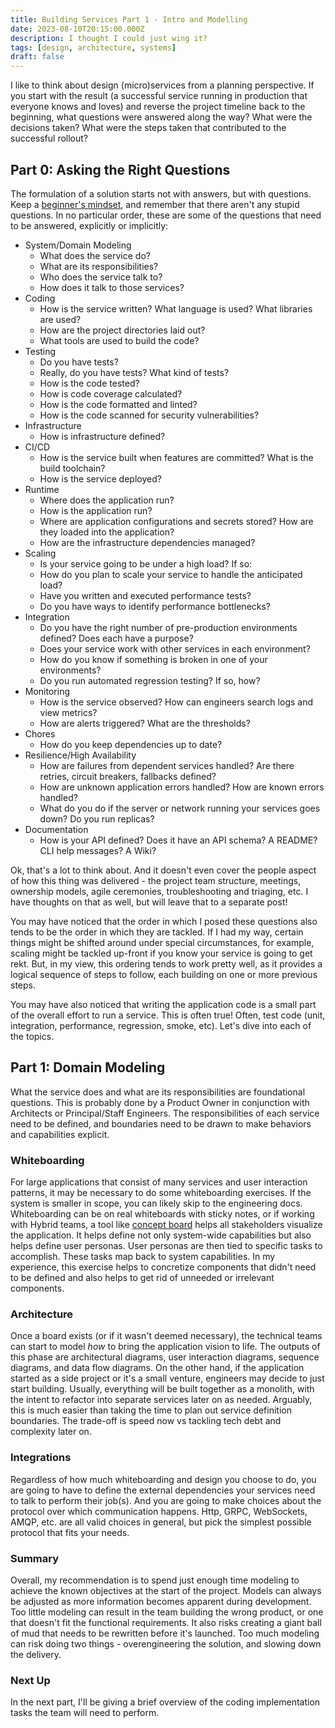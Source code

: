 ```yaml
---
title: Building Services Part 1 - Intro and Modelling
date: 2023-08-10T20:15:00.000Z
description: I thought I could just wing it?
tags: [design, architecture, systems]
draft: false
---
```


I like to think about design (micro)services from a planning perspective. 
If you start with the result (a successful service running in production that everyone
knows and loves) and reverse the project timeline back to the beginning, what 
questions were answered along the way? What were the decisions taken? What were the steps 
taken that contributed to the successful rollout? 


## Part 0: Asking the Right Questions

The formulation of a solution starts not with answers, but with questions. Keep a [beginner's mindset](https://en.wikipedia.org/wiki/Shoshin), and remember
that there aren't any stupid questions. In no particular order, these are some of the questions that need to be answered, explicitly or implicitly:

* System/Domain Modeling    
    * What does the service do?
    * What are its responsibilities?
    * Who does the service talk to?
    * How does it talk to those services?
* Coding
    * How is the service written? What language is used? What libraries are used?
    * How are the project directories laid out?
    * What tools are used to build the code?
* Testing
    * Do you have tests?
    * Really, do you have tests? What kind of tests?
    * How is the code tested?
    * How is code coverage calculated?
    * How is the code formatted and linted?
    * How is the code scanned for security vulnerabilities?
* Infrastructure
    * How is infrastructure defined?
* CI/CD
    * How is the service built when features are committed? What is the build toolchain?
    * How is the service deployed?
* Runtime
    * Where does the application run? 
    * How is the application run?
    * Where are application configurations and secrets stored? How are they loaded into the application?
    * How are the infrastructure dependencies managed? 
* Scaling
    * Is your service going to be under a high load? If so:
    * How do you plan to scale your service to handle the anticipated load?
    * Have you written and executed performance tests?
    * Do you have ways to identify performance bottlenecks?
* Integration
    * Do you have the right number of pre-production environments defined? Does each have a purpose?
    * Does your service work with other services in each environment?
    * How do you know if something is broken in one of your environments? 
    * Do you run automated regression testing? If so, how?
* Monitoring
    * How is the service observed? How can engineers search logs and view metrics?
    * How are alerts triggered? What are the thresholds?
* Chores
    * How do you keep dependencies up to date?
* Resilience/High Availability
    * How are failures from dependent services handled? Are there retries, circuit breakers, fallbacks defined?
    * How are unknown application errors handled? How are known errors handled?   
    * What do you do if the server or network running your services goes down? Do you run replicas? 
* Documentation
    * How is your API defined? Does it have an API schema? A README? CLI help messages? A Wiki?

Ok, that's a lot to think about. And it doesn't even cover the people aspect of how this thing was delivered - 
the project team structure, meetings, ownership models, agile ceremonies, troubleshooting and triaging, etc. I have thoughts on that as well, 
but will leave that to a separate post!

You may have noticed that the order in which I posed these questions also tends to be the order in 
which they are tackled. If I had my way, certain things might be shifted around under special circumstances, for example,
scaling might be tackled up-front if you know your service is going to get rekt. But, in my view, this ordering tends to work
pretty well, as it provides a logical sequence of steps to follow, each building on one or more previous steps.

You may have also noticed that writing the application code is a small part of the overall effort to run a service. 
This is often true! Often, test code (unit, integration, performance, regression, smoke, etc).
Let's dive into each of the topics.

## Part 1: Domain Modeling

What the service does and what are its responsibilities are foundational questions. This is probably done by a Product Owner 
in conjunction with Architects or Principal/Staff Engineers. The responsibilities of each service need to be defined, 
and boundaries need to be drawn to make behaviors and capabilities explicit. 

### Whiteboarding

For large applications that consist of many services and user interaction patterns, it may be necessary to do some whiteboarding exercises.
If the system is smaller in scope, you can likely skip to the engineering docs.
Whiteboarding can be on real whiteboards with sticky notes, or if working with Hybrid teams, a tool like
[concept board](https://conceptboard.com/) helps all stakeholders visualize the application.
It helps define not only system-wide capabilities but also helps define user personas. User personas are then tied to specific
tasks to accomplish. These tasks map back to system capabilities. In my experience, this exercise helps to concretize components
that didn't need to be defined and also helps to get rid of unneeded or irrelevant components.

### Architecture

Once a board exists (or if it wasn't deemed necessary), the technical teams can start to model *how* to bring the application vision to life. 
The outputs of this phase are architectural diagrams, user interaction diagrams, sequence diagrams, 
and data flow diagrams. On the other hand, if the application started as a side project or it's a small venture, engineers 
may decide to just start building. Usually, everything will be built together as a monolith, with the intent to refactor 
into separate services later on as needed. Arguably, this is much easier than taking the time to plan out service 
definition boundaries. The trade-off is speed now vs tackling tech debt and complexity later on.

### Integrations

Regardless of how much whiteboarding and design you choose to do, you are going to have to define 
the external dependencies your services need to talk to perform their job(s). 
And you are going to make choices about the protocol over which communication happens. Http, GRPC, WebSockets, AMQP,
etc. are all valid choices in general, but pick the simplest possible protocol that fits your needs.

### Summary

Overall, my recommendation is to spend just enough time modeling to achieve the known objectives at the start of the project.
Models can always be adjusted as more information becomes apparent during development. Too little modeling can result in 
the team building the wrong product, or one that doesn't fit the functional requirements. It also risks creating 
a giant ball of mud that needs to be rewritten before it's launched. Too much modeling can risk
doing two things - overengineering the solution, and slowing down the delivery.

### Next Up

In the next part, I'll be giving a brief overview of the coding implementation tasks the team will need to perform.

